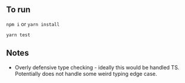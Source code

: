 ## To run

`npm i` or `yarn install`

`yarn test`

## Notes

- Overly defensive type checking - ideally this would be handled TS. Potentially does not handle some weird typing edge case.